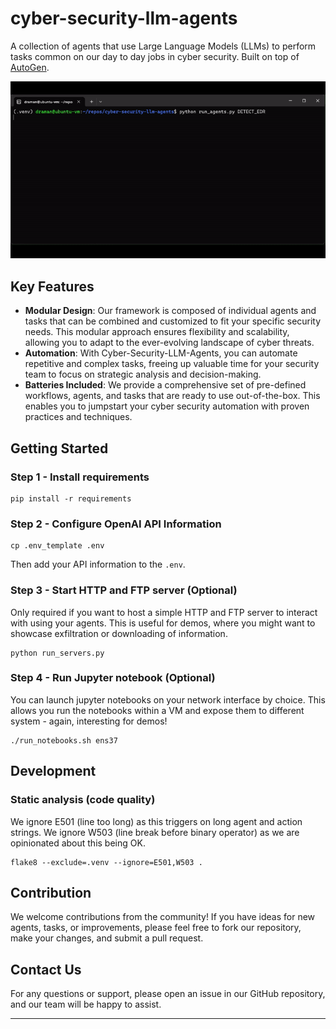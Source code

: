 # cyber-security-llm-agents
A collection of agents that use Large Language Models (LLMs) to perform tasks common on our day to day jobs in cyber security.
Built on top of [AutoGen](https://microsoft.github.io/autogen/).

<p align="center">
  <img src="documentation/videos/detect_edr.gif" alt="Detecting EDR"/>
</p>

## Key Features

- **Modular Design**: Our framework is composed of individual agents and tasks that can be combined and customized to fit your specific security needs. This modular approach ensures flexibility and scalability, allowing you to adapt to the ever-evolving landscape of cyber threats.
- **Automation**: With Cyber-Security-LLM-Agents, you can automate repetitive and complex tasks, freeing up valuable time for your security team to focus on strategic analysis and decision-making.
- **Batteries Included**: We provide a comprehensive set of pre-defined workflows, agents, and tasks that are ready to use out-of-the-box. This enables you to jumpstart your cyber security automation with proven practices and techniques.


## Getting Started

### Step 1 - Install  requirements

```
pip install -r requirements
```

### Step 2 - Configure OpenAI API Information

```
cp .env_template .env
```
Then add your API information to the ``.env``.

### Step 3 - Start HTTP and FTP server (Optional)

Only required if you want to host a simple HTTP and FTP server to interact with using your agents.
This is useful for demos, where you might want to showcase exfiltration or downloading of information.

```
python run_servers.py
```

### Step 4 - Run Jupyter notebook (Optional)

You can launch jupyter notebooks on your network interface by choice.
This allows you run the notebooks within a VM and expose them to different system - again, interesting for demos!

```
./run_notebooks.sh ens37
```
## Development

### Static analysis (code quality)

We ignore E501 (line too long) as this triggers on long agent and action strings.
We ignore W503 (line break before binary operator) as we are opinionated about this being OK.

```
flake8 --exclude=.venv --ignore=E501,W503 .
```

## Contribution

We welcome contributions from the community! 
If you have ideas for new agents, tasks, or improvements, please feel free to fork our repository, make your changes, and submit a pull request.

## Contact Us

For any questions or support, please open an issue in our GitHub repository, and our team will be happy to assist.

---